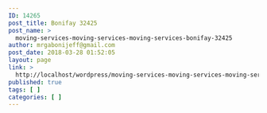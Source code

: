 ```yaml
---
ID: 14265
post_title: Bonifay 32425
post_name: >
  moving-services-moving-services-moving-services-bonifay-32425
author: mrgabonijeff@gmail.com
post_date: 2018-03-28 01:52:05
layout: page
link: >
  http://localhost/wordpress/moving-services-moving-services-moving-services-bonifay-32425/
published: true
tags: [ ]
categories: [ ]
---
```

